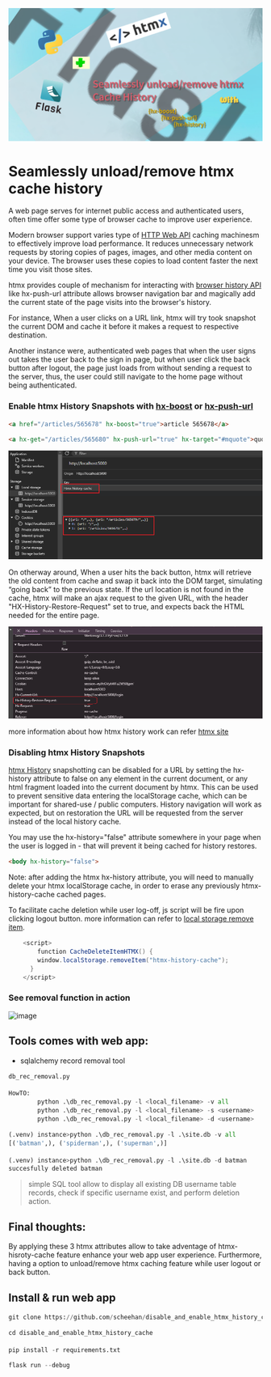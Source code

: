 [![image](/images/howtounloadhtmxhistory.png)](https://youtu.be/Tc64QmkXpqo)

# Seamlessly unload/remove htmx cache history

A web page serves for internet public access and authenticated users, often time offer some type of browser cache to improve user experience.  

Modern browser support varies type of [HTTP Web API][4] caching machinesm to effectively improve load performance. It reduces unnecessary network requests by storing copies of pages, images, and other media content on your device. The browser uses these copies to load content faster the next time you visit those sites. 

htmx provides couple of mechanism for interacting with [browser history API][1] like hx-push-url attribute allows browser navigation bar and magically add the current state of the page visits into the browser's history.  

For instance, When a user clicks on a URL link, htmx will try took snapshot the current DOM and cache it before it makes a request to respective destination. 

Another instance were, authenticated web pages that when the user signs out takes the user back to the sign in page, 
but when user click the back button after logout, the page just loads from without sending a request to the server, 
thus, the user could still navigate to the home page without being authenticated.

### Enable htmx History Snapshots with [hx-boost][6] or [hx-push-url][5]

```html
<a href="/articles/565678" hx-boost="true">article 565678</a>
```

```html
<a hx-get="/articles/565680" hx-push-url="true" hx-target="#mquote">quote</a>
```

![image](/images/htmx-cache-local-storage.png)

On otherway around, When a user hits the back button, htmx will retrieve the old content from cache and swap it back into the DOM target, simulating “going back” to the previous state. 
If the url location is not found in the cache, htmx will make an ajax request to the given URL, with the header "HX-History-Restore-Request" set to true, and expects back the HTML needed for the entire page. 

![image](/images/restore-request-header.png)

more information about how htmx history work can refer [htmx site][2]

### Disabling htmx History Snapshots

[htmx History][3] snapshotting can be disabled for a URL by setting the hx-history attribute to false on any element in the current document, or any html fragment loaded into the current document by htmx. This can be used to prevent sensitive data entering the localStorage cache, which can be important for shared-use / public computers. History navigation will work as expected, but on restoration the URL will be requested from the server instead of the local history cache.

You may use the hx-history="false" attribute somewhere in your page when the user is logged in - that will prevent it being cached for history restores. 

```html
<body hx-history="false">
```

Note:
after adding the htmx hx-history attribute, you will need to manually delete your htmx localStorage cache, in order to erase any previously htmx-history-cache cached pages. 

To facilitate cache deletion while user log-off, js script will be fire upon clicking logout button. more information can refer to [local storage remove item][7].

```java
    <script>
        function CacheDeleteItemHTMX() {
        window.localStorage.removeItem("htmx-history-cache");
      }
    </script>
```
### See removal function in action
![image](/images/log-off.gif)

## Tools comes with web app:

-  sqlalchemy record removal tool

```python
db_rec_removal.py

HowTO:
        python .\db_rec_removal.py -l <local_filename> -v all           // view all username records
        python .\db_rec_removal.py -l <local_filename> -s <username>    // show matched username record; if no matched record return None
        python .\db_rec_removal.py -l <local_filename> -d <username>    // delete matched username record
```

```python
(.venv) instance>python .\db_rec_removal.py -l .\site.db -v all
[('batman',), ('spiderman',), ('superman',)]

(.venv) instance>python .\db_rec_removal.py -l .\site.db -d batman
succesfully deleted batman
```

> simple SQL tool allow to display all existing DB username table records, check if specific username exist, and perform deletion action.


## Final thoughts:

By applying these 3 htmx attributes allow to take adventage of htmx-hisroty-cache feature enhance your web app user experience.
Furthermore, having a option to unload/remove htmx caching feature while user logout or back button.

## Install & run web app

```python
git clone https://github.com/scheehan/disable_and_enable_htmx_history_cache.git
```

```python
cd disable_and_enable_htmx_history_cache

pip install -r requirements.txt
```
```python
flask run --debug
```

[1]: https://developer.mozilla.org/en-US/docs/Web/API/History_API
[2]: https://htmx.org/docs/#history
[3]: https://htmx.org/docs/#disabling-history-snapshots
[4]: https://developer.mozilla.org/en-US/docs/Web/API/Cache
[5]: https://htmx.org/attributes/hx-push-url/
[6]: https://htmx.org/attributes/hx-boost/
[7]: https://developer.mozilla.org/en-US/docs/Web/API/Storage/removeItem